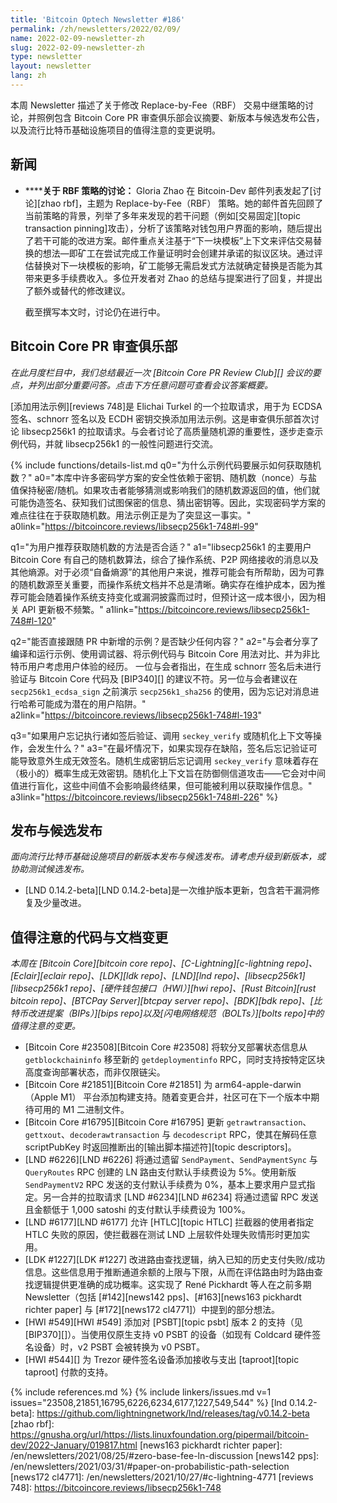 ```yaml
---
title: 'Bitcoin Optech Newsletter #186'
permalink: /zh/newsletters/2022/02/09/
name: 2022-02-09-newsletter-zh
slug: 2022-02-09-newsletter-zh
type: newsletter
layout: newsletter
lang: zh
---
```

本周 Newsletter 描述了关于修改 Replace-by-Fee（RBF） 交易中继策略的讨论，并照例包含 Bitcoin Core PR 审查俱乐部会议摘要、新版本与候选发布公告，以及流行比特币基础设施项目的值得注意的变更说明。

## 新闻

- **<!--discussion-about-rbf-policy-->****关于 RBF 策略的讨论：**
  Gloria Zhao 在 Bitcoin-Dev 邮件列表发起了[讨论][zhao rbf]，主题为 Replace-by-Fee（RBF） 策略。她的邮件首先回顾了当前策略的背景，列举了多年来发现的若干问题（例如[交易固定][topic transaction pinning]攻击），分析了该策略对钱包用户界面的影响，随后提出了若干可能的改进方案。邮件重点关注基于“下一块模板”上下文来评估交易替换的想法—即矿工在尝试完成工作量证明时会创建并承诺的拟议区块。通过评估替换对下一块模板的影响，矿工能够无需启发式方法就确定替换是否能为其带来更多手续费收入。多位开发者对 Zhao 的总结与提案进行了回复，并提出了额外或替代的修改建议。

  截至撰写本文时，讨论仍在进行中。

## Bitcoin Core PR 审查俱乐部

*在此月度栏目中，我们总结最近一次 [Bitcoin Core PR Review Club][] 会议的要点，并列出部分重要问答。点击下方任意问题可查看会议答案概要。*

[添加用法示例][reviews 748]是 Elichai Turkel 的一个拉取请求，用于为 ECDSA 签名、schnorr 签名以及 ECDH 密钥交换添加用法示例。这是审查俱乐部首次讨论 libsecp256k1 的拉取请求。与会者讨论了高质量随机源的重要性，逐步走查示例代码，并就 libsecp256k1 的一般性问题进行交流。

{% include functions/details-list.md
  q0="<!--q0-->为什么示例代码要展示如何获取随机数？"
  a0="本库中许多密码学方案的安全性依赖于密钥、随机数（nonce）与盐值保持秘密/随机。如果攻击者能够猜测或影响我们的随机数源返回的值，他们就可能伪造签名、获知我们试图保密的信息、猜出密钥等。因此，实现密码学方案的难点往往在于获取随机数。用法示例正是为了突显这一事实。"
  a0link="https://bitcoincore.reviews/libsecp256k1-748#l-99"

  q1="<!--q1-->为用户推荐获取随机数的方法是否合适？"
  a1="libsecp256k1 的主要用户 Bitcoin Core 有自己的随机数算法，综合了操作系统、P2P 网络接收的消息以及其他熵源。对于必须“自备熵源”的其他用户来说，推荐可能会有所帮助，因为可靠的随机数源至关重要，而操作系统文档并不总是清晰。确实存在维护成本，因为推荐可能会随着操作系统支持变化或漏洞披露而过时，但预计这一成本很小，因为相关 API 更新极不频繁。"
  a1link="https://bitcoincore.reviews/libsecp256k1-748#l-120"

  q2="<!--q2-->能否直接跟随 PR 中新增的示例？是否缺少任何内容？"
  a2="与会者分享了编译和运行示例、使用调试器、将示例代码与 Bitcoin Core 用法对比、并为非比特币用户考虑用户体验的经历。
一位与会者指出，在生成 schnorr 签名后未进行验证与 Bitcoin Core 代码及 [BIP340][] 的建议不符。另一位与会者建议在 `secp256k1_ecdsa_sign` 之前演示 `secp256k1_sha256` 的使用，因为忘记对消息进行哈希可能成为潜在的用户陷阱。"
  a2link="https://bitcoincore.reviews/libsecp256k1-748#l-193"

  q3="<!--q3-->如果用户忘记执行诸如签后验证、调用 `seckey_verify` 或随机化上下文等操作，会发生什么？"
  a3="在最坏情况下，如果实现存在缺陷，签名后忘记验证可能导致意外生成无效签名。随机生成密钥后忘记调用 `seckey_verify` 意味着存在（极小的）概率生成无效密钥。随机化上下文旨在防御侧信道攻击——它会对中间值进行盲化，这些中间值不会影响最终结果，但可能被利用以获取操作信息。"
  a3link="https://bitcoincore.reviews/libsecp256k1-748#l-226"
%}

## 发布与候选发布

*面向流行比特币基础设施项目的新版本发布与候选发布。请考虑升级到新版本，或协助测试候选发布。*

- [LND 0.14.2-beta][LND 0.14.2-beta]是一次维护版本更新，包含若干漏洞修复及少量改进。

## 值得注意的代码与文档变更

*本周在 [Bitcoin Core][bitcoin core repo]、[C-Lightning][c-lightning repo]、[Eclair][eclair repo]、[LDK][ldk repo]、[LND][lnd repo]、[libsecp256k1][libsecp256k1 repo]、[硬件钱包接口（HWI）][hwi repo]、[Rust Bitcoin][rust bitcoin repo]、[BTCPay Server][btcpay server repo]、[BDK][bdk repo]、[比特币改进提案（BIPs）][bips repo]以及[闪电网络规范（BOLTs）][bolts repo]中的值得注意的变更。*

- [Bitcoin Core #23508][Bitcoin Core #23508] 将软分叉部署状态信息从 `getblockchaininfo` 移至新的 `getdeploymentinfo` RPC，同时支持按特定区块高度查询部署状态，而非仅限链尖。
- [Bitcoin Core #21851][Bitcoin Core #21851] 为 arm64-apple-darwin（Apple M1） 平台添加构建支持。随着变更合并，社区可在下一个版本中期待可用的 M1 二进制文件。
- [Bitcoin Core #16795][Bitcoin Core #16795] 更新 `getrawtransaction`、`gettxout`、`decoderawtransaction` 与 `decodescript` RPC，使其在解码任意 scriptPubKey 时返回推断出的[输出脚本描述符][topic descriptors]。
- [LND #6226][LND #6226] 将通过遗留 `SendPayment`、`SendPaymentSync` 与 `QueryRoutes` RPC 创建的 LN 路由支付默认手续费设为 5%。使用新版 `SendPaymentV2` RPC 发送的支付默认手续费为 0%，基本上要求用户显式指定。另一合并的拉取请求 [LND #6234][LND #6234] 将通过遗留 RPC 发送且金额低于 1,000 satoshi 的支付默认手续费设为 100%。
- [LND #6177][LND #6177] 允许 [HTLC][topic HTLC] 拦截器的使用者指定 HTLC 失败的原因，使拦截器在测试 LND 上层软件处理失败情形时更加实用。
- [LDK #1227][LDK #1227] 改进路由查找逻辑，纳入已知的历史支付失败/成功信息。这些信息用于推断通道余额的上限与下限，从而在评估路由时为路由查找逻辑提供更准确的成功概率。这实现了 René Pickhardt 等人在之前多期 Newsletter（包括 [#142][news142 pps]、[#163][news163 pickhardt richter paper] 与 [#172][news172 cl4771]）中提到的部分想法。
- [HWI #549][HWI #549] 添加对 [PSBT][topic psbt] 版本 2 的支持（见 [BIP370][]）。当使用仅原生支持 v0 PSBT 的设备（如现有 Coldcard 硬件签名设备）时，v2 PSBT 会被转换为 v0 PSBT。
- [HWI #544][] 为 Trezor 硬件签名设备添加接收与支出 [taproot][topic taproot] 付款的支持。


{% include references.md %}
{% include linkers/issues.md v=1 issues="23508,21851,16795,6226,6234,6177,1227,549,544" %}
[lnd 0.14.2-beta]: https://github.com/lightningnetwork/lnd/releases/tag/v0.14.2-beta
[zhao rbf]: https://gnusha.org/url/https://lists.linuxfoundation.org/pipermail/bitcoin-dev/2022-January/019817.html
[news163 pickhardt richter paper]: /en/newsletters/2021/08/25/#zero-base-fee-ln-discussion
[news142 pps]: /en/newsletters/2021/03/31/#paper-on-probabilistic-path-selection
[news172 cl4771]: /en/newsletters/2021/10/27/#c-lightning-4771
[reviews 748]: https://bitcoincore.reviews/libsecp256k1-748
